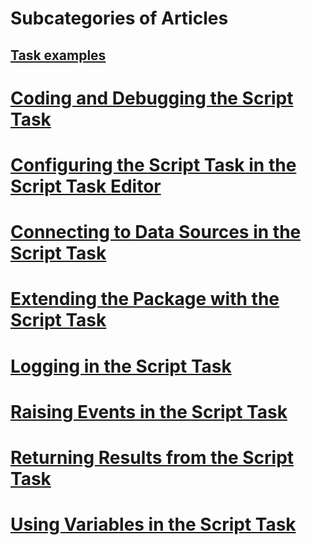 # Subcategories of Articles
## [Task examples](../../../integration-services/extending-packages-scripting-task-examples/index.md?toc=%2fsql%2fintegration-services%2fextending-packages-scripting-task-examples%2ftoc.json)

# [Coding and Debugging the Script Task](coding-and-debugging-the-script-task.md)
# [Configuring the Script Task in the Script Task Editor](configuring-the-script-task-in-the-script-task-editor.md)
# [Connecting to Data Sources in the Script Task](connecting-to-data-sources-in-the-script-task.md)
# [Extending the Package with the Script Task](extending-the-package-with-the-script-task.md)
# [Logging in the Script Task](logging-in-the-script-task.md)
# [Raising Events in the Script Task](raising-events-in-the-script-task.md)
# [Returning Results from the Script Task](returning-results-from-the-script-task.md)
# [Using Variables in the Script Task](using-variables-in-the-script-task.md)
